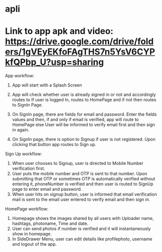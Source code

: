 # apli
# Link to app apk and video: https://drive.google.com/drive/folders/1gVEyEKfoFAgTHS7n5YsV6CYPkfQPbp_U?usp=sharing




App workflow:

1) App will start with a Splash Screen
2) App will check whether user is already signed in or not and accordingly routes to
   If user is logged In, routes to HomePage and if not then routes to SignIn Page.

3) On SignIn page, there are fields for email and password. Enter the fields values and then,
    if and only if email is verified, app will route to HomePage else User will be informed to
    verify email first and then sign in again.

4) On SignIn page, there is option to Signup if user is not registered. Upon clicking that button
    app routes to Sign up.

Sign Up workflow:
1) When user chooses to Signup, user is directed to Mobile Number verification first.
2) User puts the mobile number and OTP is sent to that number. Upon submitting that OTP or
    sometimes OTP is automatically verified without entering it,
   phoneNumber is verified and then user is routed to SignUp page to enter email and password.
3) When user hits on signup button, user is informed that email verification mail is sent to the
    email user entered to verify email and then sign in.

HomePage workflow:
1) Homepage shows the images shared by all users with Uploader name, hashtags, photoname, Time and date.
2) User can send photos if number is verified and it will instantaneously show in homepage.
3) In SideDrawer Menu, user can edit details like profilephoto, username and logout of the app.





